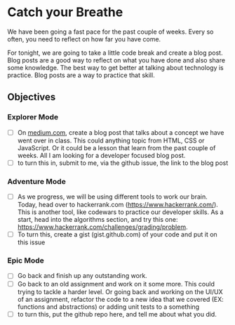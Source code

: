 # Catch your Breathe

We have been going a fast pace for the past couple of weeks. Every so often, you need to reflect on how far you have come.

For tonight, we are going to take a little code break and create a blog post. Blog posts are a good way to reflect on what you have done and also share some knowledge. The best way to get better at talking about technology is practice. Blog posts are a way to practice that skill.

## Objectives

### Explorer Mode

- [ ] On [medium.com](https://medium.com/), create a blog post that talks about a concept we have went over in class. This could anything topic from HTML, CSS or JavaScript. Or it could be a lesson that learn from the past couple of weeks. All I am looking for a developer focused blog post.
- [ ] to turn this in, submit to me, via the github issue, the link to the blog post

### Adventure Mode

- [ ] As we progress, we will be using different tools to work our brain. Today, head over to hackerrank.com (https://www.hackerrank.com/). This is another tool, like codewars to practice our developer skills. As a start, head into the algorithms section, and try this one: https://www.hackerrank.com/challenges/grading/problem.
- [ ] To turn this, create a gist (gist.github.com) of your code and put it on this issue

### Epic Mode

- [ ] Go back and finish up any outstanding work.
- [ ] Go back to an old assignment and work on it some more. This could trying to tackle a harder level. Or going back and working on the UI/UX of an assignment, refactor the code to a new idea that we covered (EX: functions and abstractions) or adding unit tests to a something
- [ ] to turn this, put the github repo here, and tell me about what you did.

